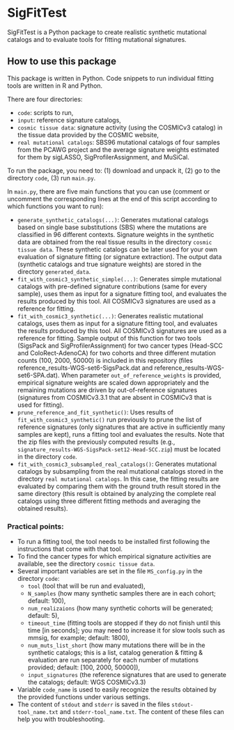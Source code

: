 # SigFitTest
SigFitTest is a Python package to create realistic synthetic mutational catalogs and to evaluate tools for fitting mutational signatures.


## How to use this package
This package is written in Python. Code snippets to run individual fitting tools are written in R and Python.

There are four directories:
* `code`: scripts to run,
* `input`: reference signature catalogs,
* `cosmic tissue data`: signature activity (using the COSMICv3 catalog) in the tissue data provided by the COSMIC website,
* `real mutational catalogs`: SBS96 mutational catalogs of four samples from the PCAWG project and the average signature weights estimated for them by sigLASSO, SigProfilerAssignment, and MuSiCal.

To run the package, you need to: (1) download and unpack it, (2) go to the directory `code`, (3) run `main.py`.

In `main.py`, there are five main functions that you can use (comment or uncomment the corresponding lines at the end of this script according to which functions you want to run):
* `generate_synthetic_catalogs(...)`: Generates mutational catalogs based on single base substitutions (SBS) where the mutations are classified in 96 different contexts. Signature weights in the synthetic data are obtained from the real tissue results in the directory `cosmic tissue data`. These synthetic catalogs can be later used for your own evaluation of signature fitting (or signature extraction). The output data (synthetic catalogs and true signature weights) are stored in the directory `generated_data`.
* `fit_with_cosmic3_synthetic_simple(...)`: Generates simple mutational catalogs with pre-defined signature contributions (same for every sample), uses them as input for a signature fitting tool, and evaluates the results produced by this tool. All COSMICv3 signatures are used as a reference for fitting.
* `fit_with_cosmic3_synthetic(...)`: Generates realistic mutational catalogs, uses them as input for a signature fitting tool, and evaluates the results produced by this tool. All COSMICv3 signatures are used as a reference for fitting. Sample output of this function for two tools (SigsPack and SigProfilerAssignment) for two cancer types (Head-SCC and ColoRect-AdenoCA) for two cohorts and three different mutation counts (100, 2000, 50000) is included in this repository (files reference_results-WGS-set6-SigsPack.dat and reference_results-WGS-set6-SPA.dat). When parameter `out_of_reference_weights` is provided, empirical signature weights are scaled down appropriately and the remaining mutations are driven by out-of-reference signatures (signatures from COSMICv3.3.1 that are absent in COSMICv3 that is used for fitting).
* `prune_reference_and_fit_synthetic()`: Uses results of `fit_with_cosmic3_synthetic()` run previously to prune the list of reference signatures (only signatures that are active in sufficiently many samples are kept), runs a fitting tool and evaluates the results. Note that the zip files with the previously computed results (e.g., `signature_results-WGS-SigsPack-set12-Head-SCC.zip`) must be located in the directory `code`.
* `fit_with_cosmic3_subsampled_real_catalogs()`: Generates mutational catalogs by subsampling from the real mutational catalogs stored in the directory `real mutational catalogs`. In this case, the fitting results are evaluated by comparing them with the ground truth result stored in the same directory (this result is obtained by analyzing the complete real catalogs using three different fitting methods and averaging the obtained results).


### Practical points:
* To run a fitting tool, the tool needs to be installed first following the instructions that come with that tool.
* To find the cancer types for which empirical signature activities are available, see the directory `cosmic tissue data`.
* Several important variables are set in the file `MS_config.py` in the directory `code`:
  * `tool` (tool that will be run and evaluated),
  * `N_samples` (how many synthetic samples there are in each cohort; default: 100),
  * `num_realizaions` (how many synthetic cohorts will be generated; default: 5),
  * `timeout_time` (fitting tools are stopped if they do not finish until this time [in seconds]; you may need to increase it for slow tools such as mmsig, for example; default: 1800),
  * `num_muts_list_short` (how many mutations there will be in the synthetic catalogs; this is a list, catalog generation & fitting & evaluation are run separately for each number of mutations provided; default: [100, 2000, 50000]),
  * `input_signatures` (the reference signatures that are used to generate the catalogs; default: WGS COSMICv3.3)
* Variable `code_name` is used to easily recognize the results obtained by the provided functions under various settings.
* The content of `stdout` and `stderr` is saved in the files `stdout-tool_name.txt` and `stderr-tool_name.txt`. The content of these files can help you with troubleshooting.
